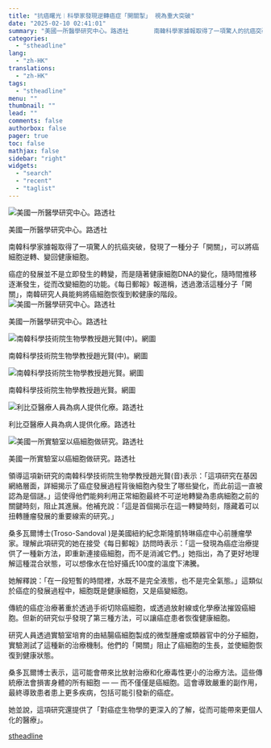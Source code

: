 ```yaml
---
title: "抗癌曙光︱科學家發現逆轉癌症「開關掣」 視為重大突破"
date: "2025-02-10 02:41:01"
summary: "美國一所醫學研究中心。路透社       南韓科學家據報取得了一項驚人的抗癌突破，發現了一種..."
categories:
  - "stheadline"
lang:
  - "zh-HK"
translations:
  - "zh-HK"
tags:
  - "stheadline"
menu: ""
thumbnail: ""
lead: ""
comments: false
authorbox: false
pager: true
toc: false
mathjax: false
sidebar: "right"
widgets:
  - "search"
  - "recent"
  - "taglist"
---
```


![美國一所醫學研究中心。路透社](https://image.stheadline.com/f/680p0/0x0/100/none/13be759a1b89b876330fe728904b4323/stheadline/inewsmedia/20250210/_2025021002305616990.jpg)

美國一所醫學研究中心。路透社




南韓科學家據報取得了一項驚人的抗癌突破，發現了一種分子「開關」，可以將癌細胞逆轉、變回健康細胞。

癌症的發展並不是立即發生的轉變，而是隨著健康細胞DNA的變化，隨時間推移逐漸發生，從而改變細胞的功能。《每日郵報》報道稱，透過激活這種分子「開關」，南韓研究人員能夠將癌細胞恢復到較健康的階段。
 ![美國一所醫學研究中心。路透社](https://image.hkhl.hk/f/1024p0/0x0/100/none/ac18f32a36c1b887576278979f502aee/2025-02/1_WhatsApp_Image_2025-02-10_at_02_19_14_0.jpeg)


美國一所醫學研究中心。路透社



 ![南韓科學技術院生物學教授趙光賢(中)。網圖](https://image.hkhl.hk/f/1024p0/0x0/100/none/63f3f6fa9959970df6fdf946f1803b9b/2025-02/2_WhatsApp_Image_2025-02-10_at_01_47_16.jpeg)


南韓科學技術院生物學教授趙光賢(中)。網圖



 ![南韓科學技術院生物學教授趙光賢。網圖](https://image.hkhl.hk/f/1024p0/0x0/100/none/8c980693c1a86d06f8c80b26beb1e87c/2025-02/3_WhatsApp_Image_2025-02-10_at_01_46_47.jpeg)


南韓科學技術院生物學教授趙光賢。網圖



 ![利比亞醫療人員為病人提供化療。路透社](https://image.hkhl.hk/f/1024p0/0x0/100/none/14f9482362d67a5ca5e45dbe9f16b790/2025-02/4_WhatsApp_Image_2025-02-10_at_02_17_31.jpeg)


利比亞醫療人員為病人提供化療。路透社



 ![美國一所實驗室以癌細胞做研究。路透社](https://image.hkhl.hk/f/1024p0/0x0/100/none/3d99f8cc8ce3dff93c6eb0181ef186ed/2025-02/5_WhatsApp_Image_2025-02-10_at_02_21_45.jpeg)


美國一所實驗室以癌細胞做研究。路透社




領導這項新研究的南韓科學技術院生物學教授趙光賢(音)表示：「這項研究在基因網絡層面，詳細揭示了癌症發展過程背後細胞內發生了哪些變化，而此前這一直被認為是個謎。」這使得他們能夠利用正常細胞最終不可逆地轉變為患病細胞之前的關鍵時刻，阻止其進展。他補充說：「這是首個揭示在這一轉變時刻，隱藏着可以扭轉腫瘤發展的重要線索的研究。」

桑多瓦爾博士(Troso-Sandoval )是美國紐約紀念斯隆凱特琳癌症中心前腫瘤學家。理解此項研究的她在接受《每日郵報》訪問時表示：「這一發現為癌症治療提供了一種新方法，即重新連接癌細胞，而不是消滅它們。」她指出，為了更好地理解這種混合狀態，可以想像水在恰好攝氏100度的溫度下沸騰。

她解釋說：「在一段短暫的時間裡，水既不是完全液態，也不是完全氣態。」這類似於癌症的發展過程中，細胞既是健康細胞，又是癌變細胞。

傳統的癌症治療著重於透過手術切除癌細胞，或透過放射線或化學療法摧毀癌細胞。但新的研究似乎發現了第三種方法，可以讓癌症患者恢復健康細胞。

研究人員透過實驗室培育的由結腸癌細胞製成的微型腫瘤或類器官中的分子細胞，實驗測試了這種新的治療機制。他們的「開關」阻止了癌細胞的生長，並使細胞恢復到健康狀態。

桑多瓦爾博士表示，這可能會帶來比放射治療和化療毒性更小的治療方法。這些傳統療法會損害身體的所有細胞 — — 而不僅僅是癌細胞。這會導致嚴重的副作用，最終導致患者患上更多疾病，包括可能引發新的癌症。

她並說，這項研究還提供了「對癌症生物學的更深入的了解，從而可能帶來更個人化的醫療」。

[stheadline](https://std.stheadline.com/realtime/article/2051790/即時-國際-抗癌曙光︱科學家發現逆轉癌症-開關掣-視為重大突破)
